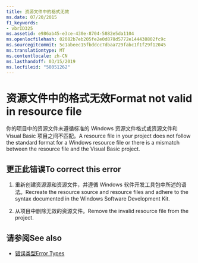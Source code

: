 ```yaml
---
title: 资源文件中的格式无效
ms.date: 07/20/2015
f1_keywords:
- vbrID325
ms.assetid: e986ab45-e3ce-430e-8704-5882e5da1104
ms.openlocfilehash: 02082b7eb205fe2e0d878d5772e144438802fc9c
ms.sourcegitcommit: 5c1abeec15fbddcc7dbaa729fabc1f1f29f12045
ms.translationtype: MT
ms.contentlocale: zh-CN
ms.lasthandoff: 03/15/2019
ms.locfileid: "58051262"
---
```

# <a name="format-not-valid-in-resource-file"></a><span data-ttu-id="e1a33-102">资源文件中的格式无效</span><span class="sxs-lookup"><span data-stu-id="e1a33-102">Format not valid in resource file</span></span>
<span data-ttu-id="e1a33-103">你的项目中的资源文件未遵循标准的 Windows 资源文件格式或资源文件和 Visual Basic 项目之间不匹配。</span><span class="sxs-lookup"><span data-stu-id="e1a33-103">A resource file in your project does not follow the standard format for a Windows resource file or there is a mismatch between the resource file and the Visual Basic project.</span></span>  
  
## <a name="to-correct-this-error"></a><span data-ttu-id="e1a33-104">更正此错误</span><span class="sxs-lookup"><span data-stu-id="e1a33-104">To correct this error</span></span>  
  
1.  <span data-ttu-id="e1a33-105">重新创建资源源和资源文件，并遵循 Windows 软件开发工具包中所述的语法。</span><span class="sxs-lookup"><span data-stu-id="e1a33-105">Recreate the resource source and resource files and adhere to the syntax documented in the Windows Software Development Kit.</span></span>  
  
2.  <span data-ttu-id="e1a33-106">从项目中删除无效的资源文件。</span><span class="sxs-lookup"><span data-stu-id="e1a33-106">Remove the invalid resource file from the project.</span></span>  
  
## <a name="see-also"></a><span data-ttu-id="e1a33-107">请参阅</span><span class="sxs-lookup"><span data-stu-id="e1a33-107">See also</span></span>

- [<span data-ttu-id="e1a33-108">错误类型</span><span class="sxs-lookup"><span data-stu-id="e1a33-108">Error Types</span></span>](../../visual-basic/programming-guide/language-features/error-types.md)
